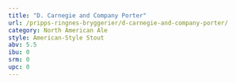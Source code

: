 ```yaml
---
title: "D. Carnegie and Company Porter"
url: /pripps-ringnes-bryggerier/d-carnegie-and-company-porter/
category: North American Ale
style: American-Style Stout
abv: 5.5
ibu: 0
srm: 0
upc: 0
---
```


